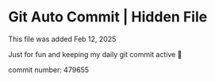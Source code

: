 # Git Auto Commit | Hidden File

This file was added Feb 12, 2025

Just for fun and keeping my daily git commit active 🤪

commit number: 479655
